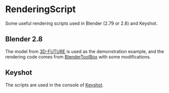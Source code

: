 # RenderingScript
 Some useful rendering scripts used in Blender (2.79 or 2.8) and Keyshot.

 ## Blender 2.8
 The model from [3D-FUTURE](https://tianchi.aliyun.com/specials/promotion/alibaba-3d-future) is used as the demonstration example, and the rendering code comes from [BlenderToolBox](https://github.com/HTDerekLiu/BlenderToolbox) with some modifications.

 ## Keyshot
 The scripts are used in the console of [Keyshot](https://www.keyshot.com/).